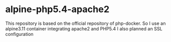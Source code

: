 # alpine-php5.4-apache2
This repository is based on the official repository of php-docker.
So I use an alpine3.11 container integrating apache2 and PHP5.4
I also planned an SSL configuration
